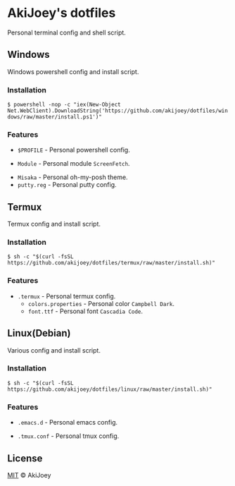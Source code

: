 # AkiJoey's dotfiles

Personal terminal config and shell script.

## Windows

Windows powershell config and install script.

### Installation

`$ powershell -nop -c "iex(New-Object Net.WebClient).DownloadString('https://github.com/akijoey/dotfiles/windows/raw/master/install.ps1')"`

### Features

* `$PROFILE` - Personal powershell config.
+ `Module` - Personal module `ScreenFetch`.
* `Misaka` - Personal oh-my-posh theme.
* `putty.reg` - Personal putty config.

## Termux

Termux config and install script.

### Installation

`$ sh -c "$(curl -fsSL https://github.com/akijoey/dotfiles/termux/raw/master/install.sh)"`

### Features

- `.termux` - Personal termux config.
  * `colors.properties` - Personal color `Campbell Dark`.
  * `font.ttf` - Personal font `Cascadia Code`.

## Linux(Debian)

Various config and install script.

### Installation

`$ sh -c "$(curl -fsSL https://github.com/akijoey/dotfiles/linux/raw/master/install.sh)"`

### Features

+ `.emacs.d` - Personal emacs config.
* `.tmux.conf` - Personal tmux config.

## License

[MIT](https://github.com/akijoey/dotfiles/blob/master/LICENSE) © AkiJoey
